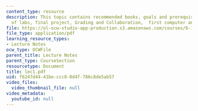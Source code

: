 ```yaml
---
content_type: resource
description: This topic contains recommended books, goals and prerequisite, overview
  of labs, final project, Grading and Collaboration,  first computer and digital systems.
file: https://ol-ocw-studio-app-production.s3.amazonaws.com/courses/6-111-introductory-digital-systems-laboratory-spring-2006/f6247d4441beccc80d4f786c8de5ab57_lec1.pdf
file_type: application/pdf
learning_resource_types:
- Lecture Notes
ocw_type: OCWFile
parent_title: Lecture Notes
parent_type: CourseSection
resourcetype: Document
title: lec1.pdf
uid: f6247d44-41be-ccc8-0d4f-786c8de5ab57
video_files:
  video_thumbnail_file: null
video_metadata:
  youtube_id: null
---
```

